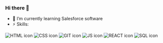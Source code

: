 ### Hi there 👋 
- 🌱 I’m currently learning Salesforce software
- ⚡ Skills:


<img src="https://img.shields.io/badge/-HTML-orange?style=plastic-square&logo=html5&logoColor=white" alt="HTML icon"> <img src="https://img.shields.io/badge/-CSS-1572B6?style=plastic-square&logo=css3&logoColor=white" alt="CSS icon"> 
<img src="https://img.shields.io/badge/-GIT-orange?style=plastic-square&logo=git&logoColor=white" alt="GIT icon">
<img src="https://img.shields.io/badge/-JS-yellow?style=plastic-square&logo=javascript&logoColor=white" alt="JS icon">
<img src="https://img.shields.io/badge/-REACT-9cf?style=plastic-square&logo=react&logoColor=black" alt="REACT icon">
<img src="https://img.shields.io/badge/-SQL-lightgray?style=plastic-square&logo=javascript&logoColor=white" alt="SQL icon">


